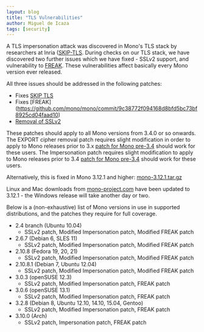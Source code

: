 ```yaml
---
layout: blog
title: "TLS Vulnerabilities"
author: Miguel de Icaza
tags: [security]
---
```


A TLS impersonation attack was discovered in Mono's TLS stack by
researchers at Inria
([SKIP-TLS](https://www.smacktls.com/#skip). During checks on our TLS
stack, we have discovered two further issues which we have fixed -
SSLv2 support, and vulnerability to
[FREAK](https://www.smacktls.com/#freak). These vulnerabilities affect
basically every Mono version ever released.

All three issues should be addressed in the following patches:

- Fixes [SKIP TLS](https://github.com/mono/mono/commit/1509226c41d74194c146deb173e752b8d3cdeec4)
- Fixes [FREAK] (https://github.com/mono/mono/commit/9c38772f094168d8bfd5bc73bf8925cd04faad10)
- [Removal of SSLv2](https://github.com/mono/mono/commit/b371da6b2d68b4cdd0f21d6342af6c42794f998b)

These patches should apply to all Mono versions from 3.4.0 or so
onwards. The EXPORT cipher removal patch requires slight modification
in order to apply to Mono releases prior to 3.x [patch for Mono
pre-3.4](https://gist.github.com/directhex/728af6f96d1b8c976659)
should work for these users. The Impersonation patch requires slight
modification to apply to Mono releases prior to 3.4 [patch for Mono
pre-3.4](https://gist.github.com/directhex/f8c6e67f551d8a608154)
should work for these users.

Alternatively, this is fixed in Mono 3.12.1 and higher:
[mono-3.12.1.tar.gz](http://download.mono-project.com/sources/mono/mono-3.12.1.tar.bz2)

Linux and Mac downloads from
[mono-project.com](http://www.mono-project.com) have been updated to
3.12.1 - the Windows release will take another day or two.

Below is a (non-exhaustive) list of Mono versions in use in supported
distributions, and the patches they require for full coverage.

- 2.4 branch (Ubuntu 10.04)
    - SSLv2 patch, Modified Impersonation patch, Modified FREAK patch
- 2.6.7 (Debian 6, SLES 11)
    - SSLv2 patch, Modified Impersonation patch, Modified FREAK patch
- 2.10.8 (Fedora 19, 20, 21)
    - SSLv2 patch, Modified Impersonation patch, Modified FREAK patch
- 2.10.8.1 (Debian 7, Ubuntu 12.04)
    - SSLv2 patch, Modified Impersonation patch, Modified FREAK patch
- 3.0.3 (openSUSE 12.3)
    - SSLv2 patch, Modified Impersonation patch, FREAK patch
- 3.0.6 (openSUSE 13.1)
    - SSLv2 patch, Modified Impersonation patch, FREAK patch
- 3.2.8 (Debian 8, Ubuntu 12.10, 14.10, 15.04, Gentoo)
    - SSLv2 patch, Modified Impersonation patch, FREAK patch
- 3.10.0 (Arch)
    - SSLv2 patch, Impersonation patch, FREAK patch

